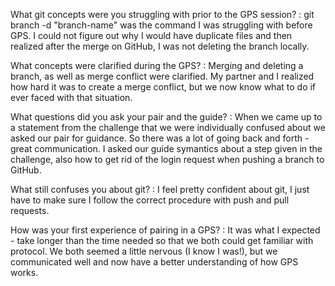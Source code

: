 What git concepts were you struggling with prior to the GPS session? : git branch -d "branch-name" was the command I was struggling with before GPS. I could not figure out why I would have duplicate files and then realized after the merge on GitHub, I was not deleting the branch locally.

What concepts were clarified during the GPS? : Merging and deleting a branch, as well as merge conflict were clarified. My partner and I realized how hard it was to create a merge conflict, but we now know what to do if ever faced with that situation.

What questions did you ask your pair and the guide? : When we came up to a statement from the challenge that we were individually confused about we asked our pair for guidance. So there was a lot of going back and forth - great communication. I asked our guide symantics about a step given in the challenge, also how to get rid of the login request when pushing a branch to GitHub.

What still confuses you about git? : I feel pretty confident about git, I just have to  make sure I follow the correct procedure with push and pull requests.

How was your first experience of pairing in a GPS? : It was what I expected - take longer than the time needed so that we both could get familiar with protocol. We both seemed a little nervous (I know I was!), but we communicated well and now have a better understanding of how GPS works.